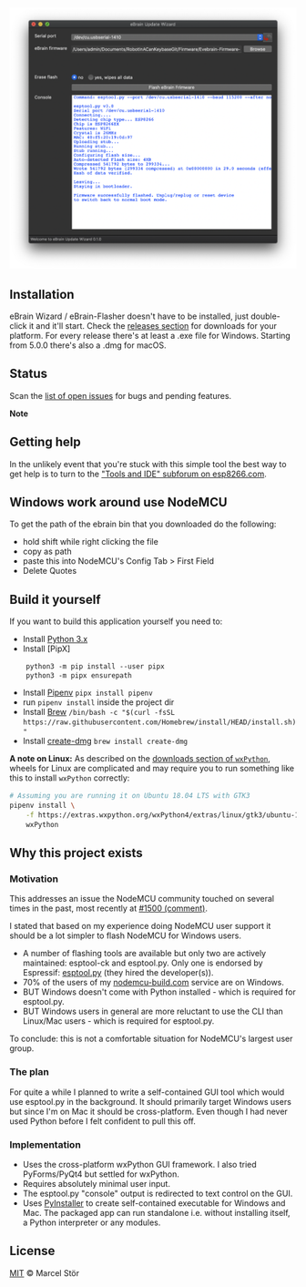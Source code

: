 
![Image of eBrain Wizard / eBrain-Flasher GUI](./images/gui.png)

## Installation
eBrain Wizard / eBrain-Flasher doesn't have to be installed, just double-click it and it'll start. Check the [releases section](https://github.com/opencoca/eBrain-Flasher/releases) for downloads for your platform. For every release there's at least a .exe file for Windows. Starting from 5.0.0 there's also a .dmg for macOS.

## Status
Scan the [list of open issues](https://github.com/marcelstoer/nodemcu-pyflasher/issues) for bugs and pending features.

**Note**


## Getting help
In the unlikely event that you're stuck with this simple tool the best way to get help is to turn to the ["Tools and IDE" subforum on esp8266.com](http://www.esp8266.com/viewforum.php?f=22).

## Windows work around use NodeMCU

To get the path of the ebrain bin that you downloaded do the following:

- hold shift while right clicking the file
- copy as path
- paste this into NodeMCU's Config Tab > First Field
- Delete Quotes

## Build it yourself
If you want to build this application yourself you need to:

- Install [Python 3.x](https://www.python.org/downloads/)
- Install [PipX]
```
    python3 -m pip install --user pipx
    python3 -m pipx ensurepath
```
- Install [Pipenv](https://pypi.org/project/pipenv/)  `pipx install pipenv`
- run `pipenv install` inside the project dir
- Install [Brew](//brew.sh) `/bin/bash -c "$(curl -fsSL https://raw.githubusercontent.com/Homebrew/install/HEAD/install.sh)"`
- Install [create-dmg](https://github.com/create-dmg/create-dmg) `brew install create-dmg`

**A note on Linux:** As described on the [downloads section of `wxPython`](https://www.wxpython.org/pages/downloads/), wheels for Linux are complicated and may require you to run something like this to install `wxPython` correctly:

```bash
# Assuming you are running it on Ubuntu 18.04 LTS with GTK3
pipenv install \
    -f https://extras.wxpython.org/wxPython4/extras/linux/gtk3/ubuntu-18.04 \
    wxPython
```

## Why this project exists

### Motivation
This addresses an issue the NodeMCU community touched on several times in the past, most recently at
 [#1500 (comment)](https://github.com/nodemcu/nodemcu-firmware/pull/1500#issuecomment-247884981).

I stated that based on my experience doing NodeMCU user support it should be a lot simpler to flash NodeMCU for Windows users.

- A number of flashing tools are available but only two are actively maintained: esptool-ck and esptool.py. Only one is endorsed by Espressif: [esptool.py](https://github.com/espressif/esptool) (they hired the developer(s)).
- 70% of the users of my [nodemcu-build.com](https://nodemcu-build.com) service are on Windows.
- BUT Windows doesn't come with Python installed - which is required for esptool.py.
- BUT Windows users in general are more reluctant to use the CLI than Linux/Mac users - which is required for esptool.py.

To conclude: this is not a comfortable situation for NodeMCU's largest user group.

### The plan
For quite a while I planned to write a self-contained GUI tool which would use esptool.py in the background. It should primarily target Windows users but since I'm on Mac it should be cross-platform. Even though I had never used Python before I felt confident to pull this off.

### Implementation
- Uses the cross-platform wxPython GUI framework. I also tried PyForms/PyQt4 but settled for wxPython.
- Requires absolutely minimal user input.
- The esptool.py "console" output is redirected to text control on the GUI.
- Uses [PyInstaller](https://github.com/pyinstaller/pyinstaller) to create self-contained executable for Windows and Mac. The packaged app can run standalone i.e. without installing itself, a Python interpreter or any modules.

## License
[MIT](http://opensource.org/licenses/MIT) © Marcel Stör
